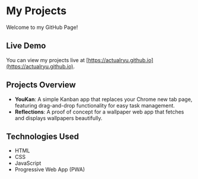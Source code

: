 # My Projects

Welcome to my GitHub Page! 

## Live Demo

You can view my projects live at [https://actualryu.github.io](https://actualryu.github.io).

## Projects Overview

- **YouKan**: A simple Kanban app that replaces your Chrome new tab page, featuring drag-and-drop functionality for easy task management.
- **Reflections**: A proof of concept for a wallpaper web app that fetches and displays wallpapers beautifully. 

## Technologies Used

- HTML
- CSS
- JavaScript
- Progressive Web App (PWA)

